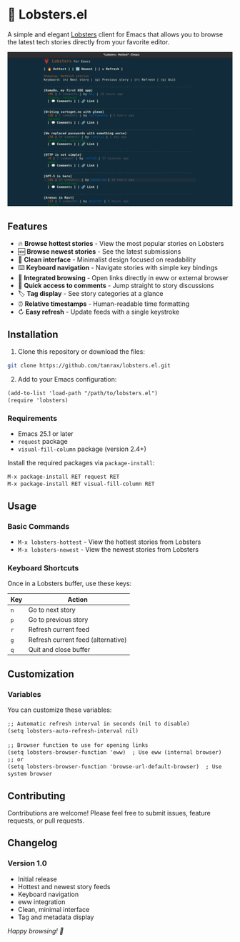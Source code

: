 # 🦞 Lobsters.el

A simple and elegant [Lobsters](https://lobste.rs/) client for Emacs that allows you to browse the latest tech stories directly from your favorite editor.

![Lobsters.el Screenshot](screenshot.jpg)

## Features

- 🔥 **Browse hottest stories** - View the most popular stories on Lobsters
- 🆕 **Browse newest stories** - See the latest submissions
- 📖 **Clean interface** - Minimalist design focused on readability
- ⌨️ **Keyboard navigation** - Navigate stories with simple key bindings
- 🔗 **Integrated browsing** - Open links directly in eww or external browser
- 💬 **Quick access to comments** - Jump straight to story discussions
- 🏷️ **Tag display** - See story categories at a glance
- ⏰ **Relative timestamps** - Human-readable time formatting
- ↻ **Easy refresh** - Update feeds with a single keystroke

## Installation

1. Clone this repository or download the files:
```bash
git clone https://github.com/tanrax/lobsters.el.git
```

2. Add to your Emacs configuration:
```elisp
(add-to-list 'load-path "/path/to/lobsters.el")
(require 'lobsters)
```

### Requirements

- Emacs 25.1 or later
- `request` package
- `visual-fill-column` package (version 2.4+)

Install the required packages via `package-install`:
```
M-x package-install RET request RET
M-x package-install RET visual-fill-column RET
```

## Usage

### Basic Commands

- `M-x lobsters-hottest` - View the hottest stories from Lobsters
- `M-x lobsters-newest` - View the newest stories from Lobsters

### Keyboard Shortcuts

Once in a Lobsters buffer, use these keys:

| Key | Action |
|-----|--------|
| `n` | Go to next story |
| `p` | Go to previous story |
| `r` | Refresh current feed |
| `g` | Refresh current feed (alternative) |
| `q` | Quit and close buffer |

## Customization

### Variables

You can customize these variables:

```elisp
;; Automatic refresh interval in seconds (nil to disable)
(setq lobsters-auto-refresh-interval nil)

;; Browser function to use for opening links
(setq lobsters-browser-function 'eww)  ; Use eww (internal browser)
;; or
(setq lobsters-browser-function 'browse-url-default-browser)  ; Use system browser
```

## Contributing

Contributions are welcome! Please feel free to submit issues, feature requests, or pull requests.

## Changelog

### Version 1.0
- Initial release
- Hottest and newest story feeds
- Keyboard navigation
- eww integration
- Clean, minimal interface
- Tag and metadata display

*Happy browsing! 🦞*
